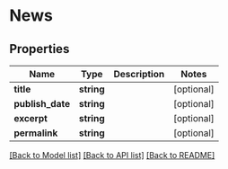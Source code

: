 # News

## Properties
Name | Type | Description | Notes
------------ | ------------- | ------------- | -------------
**title** | **string** |  | [optional] 
**publish_date** | **string** |  | [optional] 
**excerpt** | **string** |  | [optional] 
**permalink** | **string** |  | [optional] 

[[Back to Model list]](../../README.md#documentation-for-models) [[Back to API list]](../../README.md#documentation-for-api-endpoints) [[Back to README]](../../README.md)

